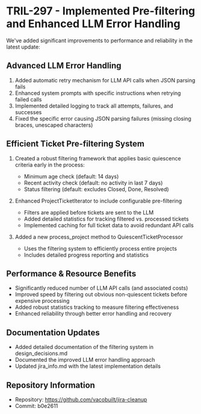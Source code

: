 # TRIL-297 - Implemented Pre-filtering and Enhanced LLM Error Handling

We've added significant improvements to performance and reliability in the latest update:

## Advanced LLM Error Handling

1. Added automatic retry mechanism for LLM API calls when JSON parsing fails
2. Enhanced system prompts with specific instructions when retrying failed calls
3. Implemented detailed logging to track all attempts, failures, and successes
4. Fixed the specific error causing JSON parsing failures (missing closing braces, unescaped characters)

## Efficient Ticket Pre-filtering System

1. Created a robust filtering framework that applies basic quiescence criteria early in the process:
   - Minimum age check (default: 14 days)
   - Recent activity check (default: no activity in last 7 days)
   - Status filtering (default: excludes Closed, Done, Resolved)

2. Enhanced ProjectTicketIterator to include configurable pre-filtering
   - Filters are applied before tickets are sent to the LLM
   - Added detailed statistics for tracking filtered vs. processed tickets
   - Implemented caching for full ticket data to avoid redundant API calls

3. Added a new process_project method to QuiescentTicketProcessor
   - Uses the filtering system to efficiently process entire projects
   - Includes detailed progress reporting and statistics

## Performance & Resource Benefits

- Significantly reduced number of LLM API calls (and associated costs)
- Improved speed by filtering out obvious non-quiescent tickets before expensive processing
- Added robust statistics tracking to measure filtering effectiveness
- Enhanced reliability through better error handling and recovery

## Documentation Updates

- Added detailed documentation of the filtering system in design_decisions.md
- Documented the improved LLM error handling approach
- Updated jira_info.md with the latest implementation details

## Repository Information
- Repository: https://github.com/vacobuilt/jira-cleanup
- Commit: b0e2611
